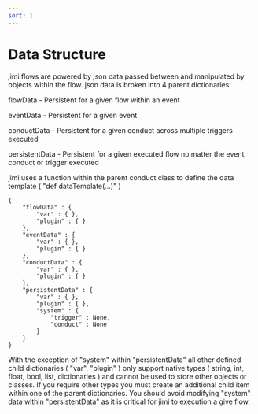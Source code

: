```yaml
---
sort: 1
---
```


# Data Structure

jimi flows are powered by json data passed between and manipulated by objects within the flow. json data is broken into 4 parent dictionaries:  

flowData - Persistent for a given flow within an event

eventData - Persistent for a given event

conductData - Persistent for a given conduct across multiple triggers executed

persistentData - Persistent for a given executed flow no matter the event, conduct or trigger executed

jimi uses a function within the parent conduct class to define the data template ( "def dataTemplate(...)" )


```
{
    "flowData" : {
        "var" : { },
        "plugin" : { }
    },
    "eventData" : {
        "var" : { },
        "plugin" : { }
    },
    "conductData" : {
        "var" : { },
        "plugin" : { }
    },
    "persistentData" : {
        "var" : { },
        "plugin" : { },
        "system" : {
            "trigger" : None,
            "conduct" : None
        }
    }
}
```

With the exception of "system" within "persistentData" all other defined child dictionaries ( "var", "plugin" ) only support native types ( string, int, float, bool, list, dictionaries ) and cannot be used to store other objects or classes. If you require other types you must create an additional child item within one of the parent dictionaries. You should avoid modifying "system" data within "persistentData" as it is critical for jimi to execution a give flow.